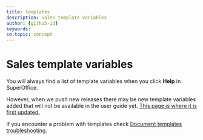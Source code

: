 ```yaml
---
title: templates
description: Sales template variables
author: {github-id}
keywords:
so.topic: concept
---
```


# Sales template variables

You will always find a list of template variables when you click **Help** in SuperOffice.

However, when we push new releases there may be new template variables added that will not be available in the user guide yet. [This page is where it is first updated.][1]

If you encounter a problem with templates check [Document templates troubleshooting][2].

<!-- Referenced links -->
[1]: variables/for-sales.md
[2]: troubleshooting.md
